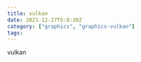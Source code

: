 ```yaml
---
title: vulkan
date: 2021-12-27T5:8:30Z
category: ["graphics", "graphics-vulkan"]
tags:
---
```


vulkan
